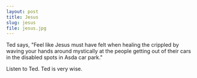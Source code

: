 ```yaml
---
layout: post
title: Jesus
slug: jesus
file: jesus.jpg
---
```


Ted says, "Feel like Jesus must have felt when healing the crippled by waving your hands around mystically at the people getting out of their cars in the disabled spots in Asda car park."

Listen to Ted.
Ted is very wise.